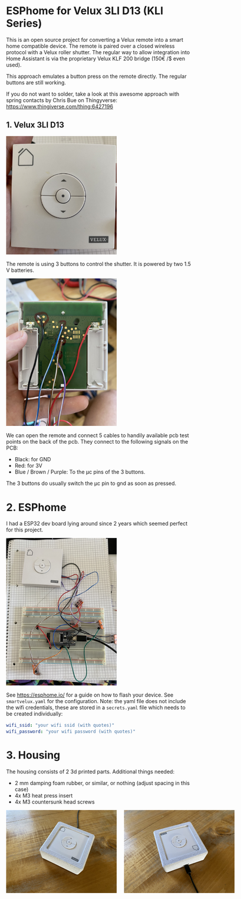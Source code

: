 # ESPhome for Velux 3LI D13 (KLI Series)

This is an open source project for converting a Velux remote into a smart home compatible device. The remote is paired over a closed wireless protocol with a Velux roller shutter. The regular way to allow integration into Home Assistant is via the proprietary Velux KLF 200 bridge (150€ /$ even used).

This approach emulates a button press on the remote directly. The regular buttons are still working.

If you do not want to solder, take a look at this awesome approach with spring contacts by Chris Bue on Thingyverse: https://www.thingiverse.com/thing:6427196

## 1. Velux 3LI D13

<img src="docs/remote_front.jpg" alt="Velux 3LI D13 Remote" width="300"/>

The remote is using 3 buttons to control the shutter. It is powered by two 1.5 V batteries. 

<img src="docs/remote_open.jpg" alt="Remote with cables" width="300"/>

We can open the remote and connect 5 cables to handily available pcb test points on the back of the pcb. They connect to the following signals on the PCB:

- Black: for GND
- Red: for 3V
- Blue / Brown / Purple: To the µc pins of the 3 buttons.

The 3 buttons do usually switch the µc pin to gnd as soon as pressed.

# 2. ESPhome

I had a ESP32 dev board lying around since 2 years which seemed perfect for this project. 

<img src="docs/setup_breadboard.jpg" alt="Remote with cables" width="300"/>

See https://esphome.io/ for a guide on how to flash your device. See `smartvelux.yaml` for the configuration. Note: the yaml file does not include the wifi credentials, these are stored in a `secrets.yaml` file which needs to be created individually:

```yaml
wifi_ssid: "your wifi ssid (with quotes)"
wifi_password: "your wifi password (with quotes)"
```

# 3. Housing

The housing consists of 2 3d printed parts. Additional things needed:
- 2 mm damping foam rubber, or similar, or nothing (adjust spacing in this case)
- 4x M3 heat press insert
- 4x M3 countersunk head screws

<div style="display: flex; gap: 20px;">
    <img src="docs/finished_front.jpg" alt="Housing Front" width="300"/>
    <img src="docs/finished_back.jpg" alt="Housing Back" width="300"/>
</div>